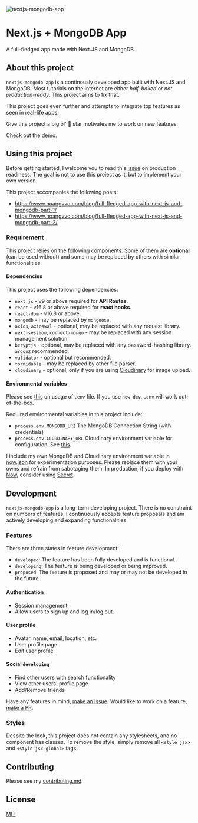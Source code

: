 ![nextjs-mongodb-app](https://repository-images.githubusercontent.com/201392697/5d392300-eef3-11e9-8e20-53310193fbfd)

# Next.js + MongoDB App

A full-fledged app made with Next.JS and MongoDB.

## About this project

`nextjs-mongodb-app` is a continously developed app built with Next.JS and MongoDB. Most tutorials on the Internet are either _half-baked_ or _not production-ready_. This project aims to fix that.

This project goes even further and attempts to integrate top features as seen in real-life apps.

Give this project a big ol' 🌟 star motivates me to work on new features.

Check out the [demo](https://nextjs-mongodb-app.hoangvvo.now.sh/).

## Using this project

Before getting started, I welcome you to read this [issue](https://github.com/hoangvvo/nextjs-mongodb-app/issues/13) on production readiness. The goal is not to use this project as it, but to implement your own version.

This project accompanies the following posts:

- https://www.hoangvvo.com/blog/full-fledged-app-with-next-js-and-mongodb-part-1/
- https://www.hoangvvo.com/blog/full-fledged-app-with-next-js-and-mongodb-part-2/

### Requirement

This project relies on the following components. Some of them are **optional** (can be used without) and some may be replaced by others with similar functionalities.

#### Dependencies

This project uses the following dependencies:

- `next.js` - v9 or above required for **API Routes**.
- `react` - v16.8 or above required for **react hooks**.
- `react-dom` - v16.8 or above.
- `mongodb` - may be replaced by `mongoose`.
- `axios`, `axioswal` - optional, may be replaced with any request library.
- `next-session`, `connect-mongo` - may be replaced with any session management solution.
- `bcryptjs` - optional, may be replaced with any password-hashing library. `argon2` recommended.
- `validator` - optional but recommended.
- `formidable` - may be replaced by other file parser.
- `cloudinary` - optional, only if you are using [Cloudinary](https://cloudinary.com) for image upload.

#### Environmental variables

Please see [this](https://www.hoangvvo.com/blog/full-fledged-app-with-next-js-and-mongodb-part-1/#environmental-variables) on usage of `.env` file. If you use `now dev`, `.env` will work out-of-the-box.

Required environmental variables in this project include:

- `process.env.MONGODB_URI` The MongoDB Connection String (with credentials)
- `process.env.CLOUDINARY_URL` Cloudinary environment variable for configuration. See [this](https://cloudinary.com/documentation/node_integration#configuration "Cloudinary Configuration").

I include my own MongoDB and Cloudinary environment variable in [now.json](now.json) for experimentation purposes. Please replace them with your owns and refrain from sabotaging them. In production, if you deploy with [Now](https://zeit.co/), consider using [Secret](https://zeit.co/docs/v2/environment-variables-and-secrets).

## Development

`nextjs-mongodb-app` is a long-term developing project. There is no constraint on numbers of features. I continuously accepts feature proposals and am actively developing and expanding functionalities.

### Features

There are three states in feature development:

- `developed`: The feature has been fully developed and is functional.
- `developing`: The feature is being developed or being improved.
- `proposed`: The feature is proposed and may or may not be developed in the future.

#### Authentication

- Session management
- Allow users to sign up and log in/log out.

#### User profile

- Avatar, name, email, location, etc.
- User profile page
- Edit user profile

#### Social `developing`

- Find other users with search functionality
- View other users' profile page
- Add/Remove friends

Have any features in mind, [make an issue](https://github.com/hoangvvo/nextjs-mongodb-app/issues). Would like to work on a feature, [make a PR](https://github.com/hoangvvo/nextjs-mongodb-app/pulls).

### Styles

Despite the look, this project does not contain any stylesheets, and no component has classes. To remove the style, simply remove all `<style jsx>` and `<style jsx global>` tags.

## Contributing

Please see my [contributing.md](contributing.md).

## License

[MIT](LICENSE)
